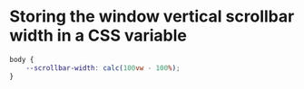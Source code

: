 # Storing the window vertical scrollbar width in a CSS variable

```css
body {
    --scrollbar-width: calc(100vw - 100%);
}
```
